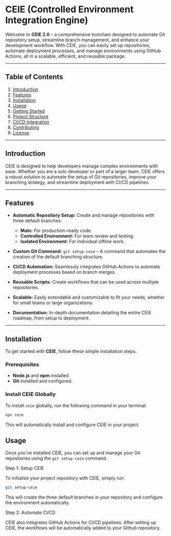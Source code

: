 # **CEIE (Controlled Environment Integration Engine)**

Welcome to **CEIE 2.0** – a comprehensive toolchain designed to automate Git repository setup, streamline branch management, and enhance your development workflow. With CEIE, you can easily set up repositories, automate deployment processes, and manage environments using GitHub Actions, all in a scalable, efficient, and reusable package.

---

## **Table of Contents**

1. [Introduction](#introduction)
2. [Features](#features)
3. [Installation](#installation)
4. [Usage](#usage)
5. [Getting Started](#getting-started)
6. [Project Structure](#project-structure)
7. [CI/CD Integration](#cicd-integration)
8. [Contributing](#contributing)
9. [License](#license)

---

## **Introduction**

CEIE is designed to help developers manage complex environments with ease. Whether you are a solo developer or part of a larger team, CEIE offers a robust solution to automate the setup of Git repositories, improve your branching strategy, and streamline deployment with CI/CD pipelines.

---

## **Features**

- **Automatic Repository Setup:** Create and manage repositories with three default branches:
  - **Main:** For production-ready code.
  - **Controlled Environment:** For team review and testing.
  - **Isolated Environment:** For individual offline work.
  
- **Custom Git Command:** `git setup-ceie` – A command that automates the creation of the default branching structure.

- **CI/CD Automation:** Seamlessly integrates GitHub Actions to automate deployment processes based on branch merges.

- **Reusable Scripts:** Create workflows that can be used across multiple repositories.

- **Scalable:** Easily extendable and customizable to fit your needs, whether for small teams or large organizations.

- **Documentation:** In-depth documentation detailing the entire CEIE roadmap, from setup to deployment.

---

## **Installation**

To get started with **CEIE**, follow these simple installation steps.

### Prerequisites

- **Node.js** and **npm** installed.
- **Git** installed and configured.

### Install CEIE Globally

To install `ceie` globally, run the following command in your terminal:

```bash
npx ceie
```

This will automatically install and configure CEIE in your project.

## **Usage**

Once you've installed CEIE, you can set up and manage your Git repositories using the `git setup-ceie` command.

Step 1: Setup CEIE

To initialize your project repository with CEIE, simply run:

```bash
git setup-ceie
```

This will create the three default branches in your repository and configure the environment automatically.

Step 2: Automate CI/CD

CEIE also integrates GitHub Actions for CI/CD pipelines. After setting up CEIE, the workflows will be automatically added to your Github repository.

